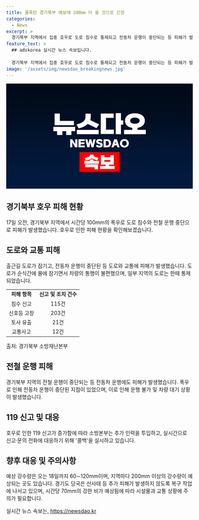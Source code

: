 ```yaml
---
title: 물폭탄 경기북부 예보에 200㎜ 더 올 것으로 긴장
categories:
  - News
excerpt: >
  경기북부 지역에서 집중 호우로 도로 침수로 통제되고 전동차 운행이 중단되는 등 피해가 발생했지만, 인명피해는 없었다. 현재는 장맛비가 소강상태에 접어들며 복구 작업이 이뤄지고 있으며, 18일까지 추가적인 호우 예상되고 있다. 특히 경기북부 접경지역에서는 산사태 등 추가 피해에 대비해 당국이 대응하고 있다. 112 신고 중 침수차량을 포함한 신고 115건이 있었으며, 인명피해는 발생하지 않았다.
feature_text: >
  ## adskorea 실시간 뉴스 속보입니다.

  경기북부 지역에서 집중 호우로 도로 침수로 통제되고 전동차 운행이 중단되는 등 피해가 발생했지만, 인명피해는 없었다. 현재는 장맛비가 소강상태에 접어들며 복구 작업이 이뤄지고 있으며, 18일까지 추가적인 호우 예상되고 있다. 특히 경기북부 접경지역에서는 산사태 등 추가 피해에 대비해 당국이 대응하고 있다. 112 신고 중 침수차량을 포함한 신고 115건이 있었으며, 인명피해는 발생하지 않았다.
image: '/assets/img/newsdao_breakingnews.jpg'
---
```


<p><img src="/assets/img/newsdao_breakingnews.jpg" alt="adskorea 속보" /></p>

<h2 data-ke-size="size26">경기북부 호우 피해 현황</h2>

<p data-ke-size="size16">17일 오전, 경기북부 지역에서 시간당 100mm의 폭우로 도로 침수와 전철 운행 중단으로 피해가 발생했습니다. 호우로 인한 피해 현황을 확인해보겠습니다.</p>

<h2>도로와 교통 피해</h2>

<p data-ke-size="size16">출근길 도로가 잠기고, 전동차 운행이 중단된 등 도로와 교통에 피해가 발생했습니다. 도로가 순식간에 물에 잠기면서 차량의 통행이 불편했으며, 일부 지역의 도로는 한때 통제되었습니다.</p>

<table>
    <tr>
        <td style="text-align: center; height: 17px;"><b>피해 항목</b></td>
        <td style="text-align: center; height: 17px;"><b>신고 및 조치 건수</b></td>
    </tr>
    <tr>
        <td style="text-align: center; height: 17px;">침수 신고</td>
        <td style="text-align: center; height: 17px;">115건</td>
    </tr>
    <tr>
        <td style="text-align: center; height: 17px;">신호등 고장</td>
        <td style="text-align: center; height: 17px;">203건</td>
    </tr>
    <tr>
        <td style="text-align: center; height: 17px;">토사 유출</td>
        <td style="text-align: center; height: 17px;">21건</td>
    </tr>
    <tr>
        <td style="text-align: center; height: 17px;">교통사고</td>
        <td style="text-align: center; height: 17px;">12건</td>
    </tr>
</table>

<p data-ke-size="size16">출처: 경기북부 소방재난본부</p>

<h2>전철 운행 피해</h2>

<p data-ke-size="size16">경기북부 지역의 전철 운행이 중단되는 등 전동차 운행에도 피해가 발생했습니다. 폭우로 인해 전동차 운행이 중단된 지점이 있었으며, 이로 인해 운행 불가 및 차량 대기 상황이 발생했습니다.</p>

<h2>119 신고 및 대응</h2>

<p data-ke-size="size16">호우로 인한 119 신고가 증가함에 따라 소방본부는 추가 인력을 투입하고, 실시간으로 신고·문의 전화에 대응하기 위해 '콜백'을 실시하고 있습니다.</p>

<h2>향후 대응 및 주의사항</h2>

<p data-ke-size="size16">예상 강수량은 오는 18일까지 60∼120mm이며, 지역마다 200mm 이상의 강수량이 예상되는 곳도 있습니다. 경기도 당국은 산사태 등 추가 피해가 발생하지 않도록 복구 작업에 나서고 있으며, 시간당 70mm의 강한 비가 예상됨에 따라 시설물과 교통 상황에 주의가 필요합니다.</p>

<p data-ke-size="size16"></p>
실시간 뉴스 속보는, <a href="https://newsdao.kr" rel="dofollow">https://newsdao.kr</a>


